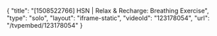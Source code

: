 {
    "title": "[1508522766] HSN | Relax & Recharge: Breathing Exercise",
    "type": "solo",
    "layout": "iframe-static",
    "videoId": "123178054",
    "url": "\/tvpembed\/123178054"
}